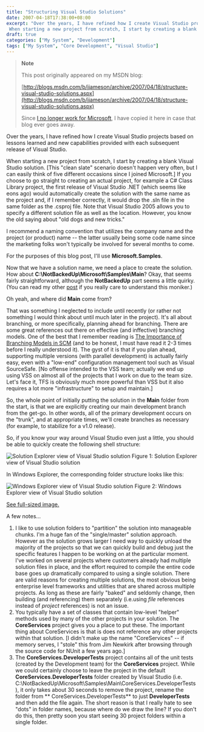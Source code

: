 ```yaml
---
title: "Structuring Visual Studio Solutions"
date: 2007-04-18T17:38:00+08:00
excerpt: "Over the years, I have refined how I create Visual Studio projects based on lessons learned and new capabilities provided with each subsequent release of Visual Studio. 
 When starting a new project from scratch, I start by creating a blank Visual Studio..."
draft: true
categories: ["My System", "Development"]
tags: ["My System", "Core Development", "Visual Studio"]
---
```


> **Note**
>
> This post originally appeared on my MSDN blog:
>
> [http://blogs.msdn.com/b/jjameson/archive/2007/04/18/structure-visual-studio-solutions.aspx](http://blogs.msdn.com/b/jjameson/archive/2007/04/18/structure-visual-studio-solutions.aspx)
>
> Since [I no longer work for Microsoft](/blog/jjameson/2011/09/02/last-day-with-microsoft), I have copied it here in case that blog                 ever goes away.

Over the years, I have refined how I create Visual Studio projects based on lessons         learned and new capabilities provided with each subsequent release of Visual Studio.

When starting a new project from scratch, I start by creating a blank Visual Studio         solution. [This "clean slate" scenario doesn't happen very often, but I can easily         think of five different occasions since I joined Microsoft.] If you choose to go         straight to creating an actual project, for example a C# Class Library project,         the first release of Visual Studio .NET (which seems like eons ago) would automatically         create the solution with the same name as the project and, if I remember correctly,         it would drop the .sln file in the same folder as the .csproj file. Note that Visual         Studio 2005 allows you to specify a different solution file as well as the location.         However, you know the old saying about "old dogs and new tricks."

I recommend a naming convention that utilizes the company name and the project (or         product) name -- the latter usually being some code name since the marketing folks         won't typically be involved for several months to come.

For the purposes of this blog post, I'll use **Microsoft.Samples**.

Now that we have a solution name, we need a place to create the solution. How about         **C:\NotBackedUp\Microsoft\Samples\Main**? Okay, that seems fairly         straightforward, although the **NotBackedUp** part seems a little quirky.         (You can read my other [post](/blog/jjameson/2007/03/22/backedup-and-notbackedup) if you really care to understand this moniker.)

Oh yeah, and where did **Main** come from?

That was something I neglected to include until recently (or rather not something         I would think about until much later in the project). It's all about branching,         or more specifically, planning ahead for branching. There are some great references         out there on effective (and inffective) branching models. One of the best that I         remember reading is [The Importance of Branching Models in SCM](http://downloads.seapine.com/pub/papers/SCMBranchingModels.pdf) (and to be honest, I must have         read it 2-3 times before I really understood it). The gyst of it is that if you         plan ahead, supporting multiple versions (with parallel development) is actually         fairly easy, even with a "low-end" configuration management tool such as Visual         SourceSafe. [No offense intended to the VSS team; actually we end up using VSS on         almost all of the projects that I work on due to the team size. Let's face it, TFS         is obviously much more powerful than VSS but it also requires a lot more "infrastructure"         to setup and maintain.]

So, the whole point of initially putting the solution in the **Main**         folder from the start, is that we are explicitly creating our main development branch         from the get-go. In other words, all of the primary development occurs on the "trunk",         and at appropriate times, we'll create branches as necessary (for example, to stabilize         for a v1.0 release).

So, if you know your way around Visual Studio even just a little, you should be         able to quickly create the following shell structure:

![Solution Explorer view of Visual Studio solution](https://www.technologytoolbox.com/blog/images/www_technologytoolbox_com/blog/jjameson/7/o_Solution-Explorer-Step-1.JPG "Solution Explorer view of Visual Studio solution")
Figure 1: Solution Explorer view of Visual Studio solution

In Windows Explorer, the corresponding folder structure looks like this:

![Windows Explorer view of Visual Studio solution](https://www.technologytoolbox.com/blog/images/www_technologytoolbox_com/blog/jjameson/7/r_Windows-Explorer-Step-1.JPG "Windows Explorer view of Visual Studio solution")
Figure 2: Windows Explorer view of Visual Studio solution

[See full-sized image.](/blog/images/www_technologytoolbox_com/blog/jjameson/7/o_Windows-Explorer-Step-1.JPG)

A few notes...

1. I like to use solution folders to "partition" the solution into manageable chunks.
   I'm a huge fan of the "single/master" solution approach. However as the solution
   grows larger I need way to quickly unload the majority of the projects so that we
   can quickly build and debug just the specific features I happen to be working on
   at the particular moment. I've worked on several projects where customers already
   had multiple solution files in place, and the effort required to compile the entire
   code base goes up dramatically compared to using a single solution. There are valid
   reasons for creating multiple solutions, the most obvious being enterprise level
   frameworks and utilities that are shared across multiple projects. As long as these
   are fairly "baked" and seldomly change, then building (and referencing) them separately
   (i.e.using *file* references instead of *project* references) is not an
   issue.
2. You typically have a set of classes that contain low-level "helper" methods used
   by many of the other projects in your solution. The **CoreServices**
   project gives you a place to put these. The important thing about CoreServices is
   that is does not reference any other projects within that solution. [I didn't make
   up the name "CoreServices" -- if memory serves, I "stole" this from Jim Newkirk
   after browsing through the source code for NUnit a few years ago.]
3. The **CoreServices.DeveloperTests** project contains all of the unit
   tests (created by the Development team) for the **CoreServices** project.
   While we could certainly choose to leave the project in the default **CoreServices.DeveloperTests** folder created by Visual Studio (i.e. C:\NotBackedUp\Microsoft\Samples\Main\CoreServices.DeveloperTests),
   it only takes about 30 seconds to remove the project, rename the folder from **                CoreServices.DeveloperTests** to just **DeveloperTests**
   and then add the file again. The short reason is that I really hate to see "dots"
   in folder names, because where do we draw the line? If you don't do this, then pretty
   soon you start seeing 30 project folders within a single folder.

